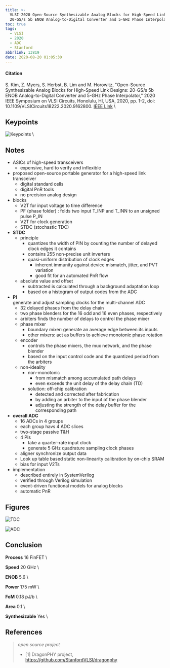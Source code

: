 ```yaml
---
title: >-
  VLSI-2020 Open-Source Synthesizable Analog Blocks for High-Speed Link Designs
  20-GS/s 5b ENOB Analog-to-Digital Converter and 5-GHz Phase Interpolator
toc: true
tags:
  - VLSI
  - 2020
  - ADC
  - Stanford
abbrlink: 13819
date: 2020-08-20 01:05:30
---
```


#### Citation

S. Kim, Z. Myers, S. Herbst, B. Lim and M. Horowitz, "Open-Source Synthesizable Analog Blocks for High-Speed Link Designs: 20-GS/s 5b ENOB Analog-to-Digital Converter and 5-GHz Phase Interpolator," 2020 IEEE Symposium on VLSI Circuits, Honolulu, HI, USA, 2020, pp. 1-2, doi: 10.1109/VLSICircuits18222.2020.9162800.  [IEEE Link](https://ieeexplore.ieee.org/document/9162800) \

## Keypoints

![Keypoints](https://api2.mubu.com/v3/document_image/da7f0b69-77fa-4ef2-9ea9-c050c2baaa97-216525.jpg) \

## Notes

- ASICs of high-speed transceivers
  - expensive, hard to verify and inflexible
- proposed open-source portable generator for a high-speed link transceiver
  - digital standard cells
  - digital PnR tools
  - no precision analog design
- blocks
  - V2T for input voltage to time difference
  - PF (phase folder) : folds two input T_INP and T_INN to an unsigned pulse P_IN
  - V2T for clock generation
  - STDC (stochastic TDC)
- **STDC**
  - principle
    - quantizes the width of PIN by counting the number of delayed clock edges it contains
    - contains 255 non-precise unit inverters
    - quasi-uniform distribution of clock edges
      - inherent immunity against device mismatch, jitter, and PVT variation
      - good fit for an automated PnR flow
  - absolute value and offset
    - subtracted is calculated through a background adaptation loop
    - based on a histogram of output codes from the ADC
- **PI**  
  generate and adjust sampling clocks for the multi-channel ADC
  - 32 delayed phases from the delay chain
  - two phase blenders for the 16 odd and 16 even phases, respectively
  - arbiters finds the number of delays to control the phase mixer
  - phase mixer
    - boundary mixer: generate an average edge between its inputs
    - other mixers: act as buffers to achieve monotonic phase rotation
  - encoder
    - controls the phase mixers, the mux network, and the phase blender
    - based on the input control code and the quantized period from the arbiters
  - non-ideality
    - non-monotonic
      - from mismatch among accumulated path delays
      - even exceeds the unit delay of the delay chain (TD)
    - solution: off-chip calibration
      - detected and corrected after fabrication
      - by adding an arbiter to the input of the phase blender
      - adjusting the strength of the delay buffer for the corresponding path
- **overall ADC**
  - 16 ADCs in 4 groups
  - each group havs 4 ADC slices
  - two-stage passive T&H
  - 4 PIs
    - take a quarter-rate input clock
    - generate 5 GHz quadrature sampling clock phases
  - aligner synchronize output data
  - Look up table based static non-linearity calibration by on-chip SRAM
  - bias for input V2Ts
- implementation
  - described entirely in SystemVerilog
  - verified through Verilog simulation
  - event-driven functional models for analog blocks
  - automatic PnR

## Figures

![TDC](https://api2.mubu.com/v3/document_image/cc61e362-ca3a-4b45-91ac-88805408a6fc-216525.jpg)

![ADC](https://api2.mubu.com/v3/document_image/b1ecaba2-9704-4920-8f52-8840da3a52b4-216525.jpg)

## Conclusion

**Process**    16 FinFET \

**Speed**    20 GHz \

**ENOB**    5.6 \

**Power**    175 mW \

**FoM**    0.18 pJ/b \

**Area**    0.1 \

**Synthesizable**    Yes \

## References

> *open source project*
>
> - \[1\] DragonPHY project, https://github.com/StanfordVLSI/dragonphy